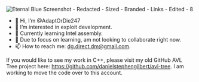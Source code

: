 ![Eternal Blue Screenshot - Redacted - Sized - Branded - Links - Edited - 8](https://user-images.githubusercontent.com/121529996/222989855-73f7e22a-ed3c-4902-a59f-61a9b5c92369.png)

- 👋 Hi, I’m @AdaptOrDie247
- 👀 I’m interested in exploit development.
- 🌱 Currently learning Intel assembly.
- 💞️ Due to focus on learning, am not looking to collaborate right now.
- 📫 How to reach me: dg.direct.dm@gmail.com.

If you would like to see my work in C++, please visit my old GitHub AVL Tree project here: https://github.com/danielstephengilbert/avl-tree. I am working to move the code over to this account.

<!---
AdaptOrDie247/AdaptOrDie247 is a ✨ special ✨ repository because its `README.md` (this file) appears on your GitHub profile.
You can click the Preview link to take a look at your changes.
--->
